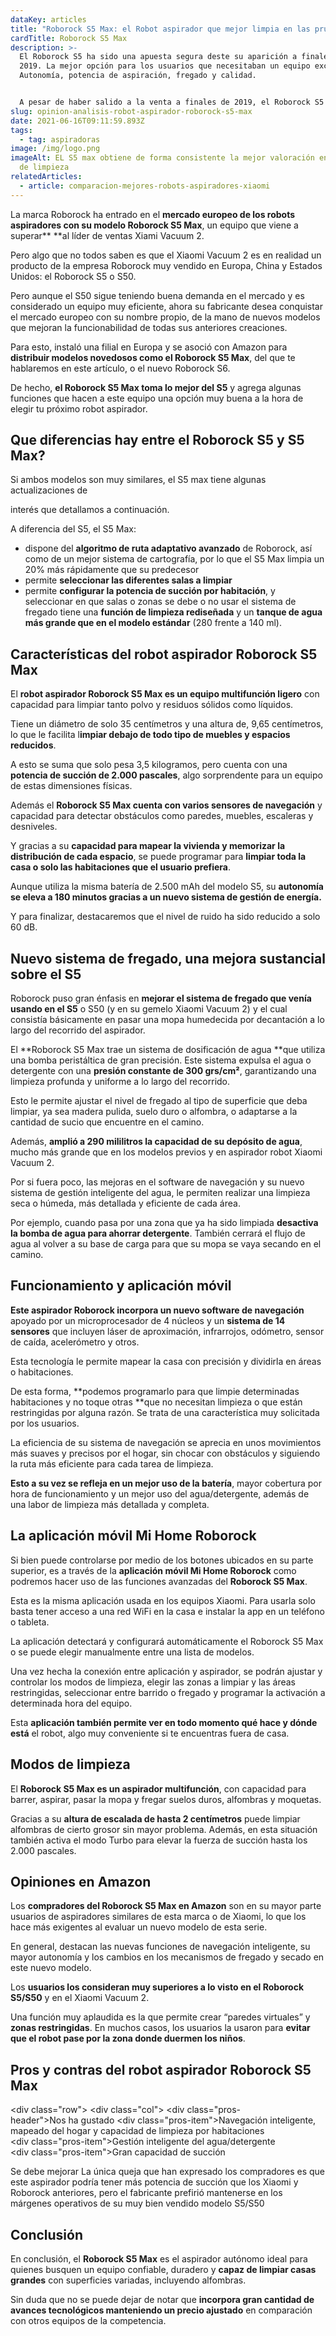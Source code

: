 ```yaml
---
dataKey: articles
title: "Roborock S5 Max: el Robot aspirador que mejor limpia en las pruebas"
cardTitle: Roborock S5 Max
description: >-
  El Roborock S5 ha sido una apuesta segura deste su aparición a finales de
  2019. La mejor opción para los usuarios que necesitaban un equipo excelente:
  Autonomía, potencia de aspiración, fregado y calidad.


  A pesar de haber salido a la venta a finales de 2019, el Roborock S5 Max todavía sigue siendo unas de las mejores ventas de Xiaomi y el robot aspirador que recomendamos si quieres un equipo excelente por un precio razonable.
slug: opinion-analisis-robot-aspirador-roborock-s5-max
date: 2021-06-16T09:11:59.893Z
tags:
  - tag: aspiradoras
image: /img/logo.png
imageAlt: EL S5 max obtiene de forma consistente la mejor valoración en pruebas
  de limpieza
relatedArticles:
  - article: comparacion-mejores-robots-aspiradores-xiaomi
---
```





La marca Roborock ha entrado en el **mercado europeo de los robots aspiradores con su modelo Roborock S5 Max**, un equipo que viene a superar** **al líder de ventas Xiami Vacuum 2.

Pero algo que no todos saben es que el Xiaomi Vacuum 2 es en realidad un producto de la empresa Roborock muy vendido en Europa, China y Estados Unidos: el Roborock S5 o S50.

Pero aunque el S50 sigue teniendo buena demanda en el mercado y es considerado un equipo muy eficiente, ahora su fabricante desea conquistar el mercado europeo con su nombre propio, de la mano de nuevos modelos que mejoran la funcionabilidad de todas sus anteriores creaciones.

Para esto, instaló una filial en Europa y se asoció con Amazon para **distribuir modelos novedosos como el Roborock S5 Max**, del que te hablaremos en este artículo, o el nuevo Roborock S6.

De hecho, **el Roborock S5 Max toma lo mejor del S5** y agrega algunas funciones que hacen a este equipo una opción muy buena a la hora de elegir tu próximo robot aspirador.


## Que diferencias hay entre el Roborock S5 y S5 Max?

Si ambos modelos son muy similares, el S5 max tiene algunas actualizaciones de

interés que detallamos a continuación.

A diferencia del S5, el S5 Max:



*   dispone del **algoritmo de ruta adaptativo avanzado** de Roborock, así como de un mejor sistema de cartografía, por lo que el S5 Max limpia un 20% más rápidamente que su predecesor
*   permite **seleccionar las diferentes salas a limpiar**
*   permite **configurar la potencia de succión por habitación**, y seleccionar en que salas o zonas se debe o no usar el sistema de fregado tiene una **función de limpieza rediseñada** y un **tanque de agua más grande que en el modelo estándar** (280 frente a 140 ml).

 


## Características del robot aspirador Roborock S5 Max

El **robot aspirador Roborock S5 Max es un equipo multifunción ligero** con capacidad para limpiar tanto polvo y residuos sólidos como líquidos.

Tiene un diámetro de solo 35 centímetros y una altura de, 9,65 centímetros, lo que le facilita l**impiar debajo de todo tipo de muebles y espacios reducidos**.

A esto se suma que solo pesa 3,5 kilogramos, pero cuenta con una **potencia de succión de 2.000 pascales**, algo sorprendente para un equipo de estas dimensiones físicas.

Además el **Roborock S5 Max cuenta con varios sensores de navegación** y capacidad para detectar obstáculos como paredes, muebles, escaleras y desniveles.

Y gracias a su **capacidad para mapear la vivienda y memorizar la distribución de cada espacio**, se puede programar para **limpiar toda la casa o solo las habitaciones que el usuario prefiera**.

Aunque utiliza la misma batería de 2.500 mAh del modelo S5, su **autonomía se eleva a 180 minutos **gracias a un nuevo sistema de gestión de energía**.**

 Y para finalizar, destacaremos que el nivel de ruido ha sido reducido a solo 60 dB.


## Nuevo sistema de fregado, una mejora sustancial sobre el S5

Roborock puso gran énfasis en **mejorar el sistema de fregado que venía usando en el S5** o S50 (y en su gemelo Xiaomi Vacuum 2) y el cual consistía básicamente en pasar una mopa humedecida por decantación a lo largo del recorrido del aspirador.

El **Roborock S5 Max trae un sistema de dosificación de agua **que utiliza una bomba peristáltica de gran precisión. Este sistema expulsa el agua o detergente con una **presión constante de 300 grs/cm²**, garantizando una limpieza profunda y uniforme a lo largo del recorrido.

Esto le permite ajustar el nivel de fregado al tipo de superficie que deba limpiar, ya sea madera pulida, suelo duro o alfombra, o adaptarse a la cantidad de sucio que encuentre en el camino.

Además, **amplió a 290 mililitros la capacidad de su depósito de agua**, mucho más grande que en los modelos previos y en aspirador robot Xiaomi Vacuum 2.

Por si fuera poco, las mejoras en el software de navegación y su nuevo sistema de gestión inteligente del agua, le permiten realizar una limpieza seca o húmeda, más detallada y eficiente de cada área.

Por ejemplo, cuando pasa por una zona que ya ha sido limpiada **desactiva la bomba de agua para ahorrar detergente**. También cerrará el flujo de agua al volver a su base de carga para que su mopa se vaya secando en el camino.


## Funcionamiento y aplicación móvil

**Este aspirador Roborock incorpora un nuevo software de navegación** apoyado por un microprocesador de 4 núcleos y un **sistema de 14 sensores** que incluyen láser de aproximación, infrarrojos, odómetro, sensor de caída, acelerómetro y otros.

Esta tecnología le permite mapear la casa con precisión y dividirla en áreas o habitaciones.

De esta forma, **podemos programarlo para que limpie determinadas habitaciones y no toque otras **que no necesitan limpieza o que están restringidas por alguna razón. Se trata de una característica muy solicitada por los usuarios.

La eficiencia de su sistema de navegación se aprecia en unos movimientos más suaves y precisos por el hogar, sin chocar con obstáculos y siguiendo la ruta más eficiente para cada tarea de limpieza.

**Esto a su vez se refleja en un mejor uso de la batería**, mayor cobertura por hora de funcionamiento y un mejor uso del agua/detergente, además de una labor de limpieza más detallada y completa.


## La aplicación móvil Mi Home Roborock

Si bien puede controlarse por medio de los botones ubicados en su parte superior, es a través de la **aplicación móvil Mi Home Roborock** como podremos hacer uso de las funciones avanzadas del **Roborock S5 Max**.

Esta es la misma aplicación usada en los equipos Xiaomi. Para usarla solo basta tener acceso a una red WiFi en la casa e instalar la app en un teléfono o tableta.

La aplicación detectará y configurará automáticamente el Roborock S5 Max o se puede elegir manualmente entre una lista de modelos.

Una vez hecha la conexión entre aplicación y aspirador, se podrán ajustar y controlar los modos de limpieza, elegir las zonas a limpiar y las áreas restringidas, seleccionar entre barrido o fregado y programar la activación a determinada hora del equipo.

Esta **aplicación también permite ver en todo momento qué hace y dónde está** el robot, algo muy conveniente si te encuentras fuera de casa.


## Modos de limpieza

El **Roborock S5 Max es un aspirador multifunción**, con capacidad para barrer, aspirar, pasar la mopa y fregar suelos duros, alfombras y moquetas.

 

Gracias a su **altura de escalada de hasta 2 centímetros** puede limpiar alfombras de cierto grosor sin mayor problema. Además, en esta situación también activa el modo Turbo para elevar la fuerza de succión hasta los 2.000 pascales.


## Opiniones en Amazon

Los **compradores del Roborock S5 Max en Amazon** son en su mayor parte usuarios de aspiradores similares de esta marca o de Xiaomi, lo que los hace más exigentes al evaluar un nuevo modelo de esta serie.

En general, destacan las nuevas funciones de navegación inteligente, su mayor autonomía y los cambios en los mecanismos de fregado y secado en este nuevo modelo.

Los **usuarios los consideran muy superiores a lo visto en el Roborock S5/S50** y en el Xiaomi Vacuum 2.

Una función muy aplaudida es la que permite crear “paredes virtuales” y **zonas restringidas**. En muchos casos, los usuarios la usaron para **evitar que el robot pase por la zona donde duermen los niños**.




## Pros y contras del robot aspirador Roborock S5 Max


<div class="row">
<div class="col">
<div class="pros-header">Nos ha gustado</div>
<div class="pros-item">Navegación inteligente, mapeado del hogar y capacidad de limpieza por habitaciones</div>
<div class="pros-item">Gestión inteligente del agua/detergente</div>
<div class="pros-item">Gran capacidad de succión</div>
</div>
<div class="col">
<div class="cons-header">Se debe mejorar</div>
<div class="cons-item">La única queja que han expresado los compradores es que este aspirador podría tener más potencia de succión que los Xiaomi y Roborock anteriores, pero el fabricante prefirió mantenerse en los márgenes operativos de su muy bien vendido modelo S5/S50</div>
</div>
</div>







## Conclusión

En conclusión, el **Roborock S5 Max** es el aspirador autónomo ideal para quienes busquen un equipo confiable, duradero y **capaz de limpiar casas grandes** con superficies variadas, incluyendo alfombras.

 

Sin duda que no se puede dejar de notar que **incorpora gran cantidad de avances tecnológicos manteniendo un precio ajustado** en comparación con otros equipos de la competencia.


